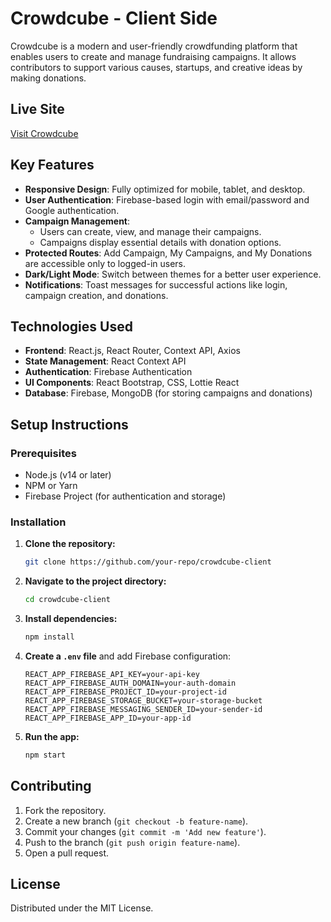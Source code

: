 # Crowdcube - Client Side

Crowdcube is a modern and user-friendly crowdfunding platform that enables users to create and manage fundraising campaigns. It allows contributors to support various causes, startups, and creative ideas by making donations.

## Live Site
[Visit Crowdcube](https://crowd-funding-b2152.web.app/)

## Key Features

- **Responsive Design**: Fully optimized for mobile, tablet, and desktop.
- **User Authentication**: Firebase-based login with email/password and Google authentication.
- **Campaign Management**:
  - Users can create, view, and manage their campaigns.
  - Campaigns display essential details with donation options.
- **Protected Routes**: Add Campaign, My Campaigns, and My Donations are accessible only to logged-in users.
- **Dark/Light Mode**: Switch between themes for a better user experience.
- **Notifications**: Toast messages for successful actions like login, campaign creation, and donations.

## Technologies Used

- **Frontend**: React.js, React Router, Context API, Axios
- **State Management**: React Context API
- **Authentication**: Firebase Authentication
- **UI Components**: React Bootstrap, CSS, Lottie React
- **Database**: Firebase, MongoDB (for storing campaigns and donations)

## Setup Instructions

### Prerequisites
- Node.js (v14 or later)
- NPM or Yarn
- Firebase Project (for authentication and storage)

### Installation

1. **Clone the repository:**
   ```sh
   git clone https://github.com/your-repo/crowdcube-client
   ```
2. **Navigate to the project directory:**
   ```sh
   cd crowdcube-client
   ```
3. **Install dependencies:**
   ```sh
   npm install
   ```
4. **Create a `.env` file** and add Firebase configuration:
   ```env
   REACT_APP_FIREBASE_API_KEY=your-api-key
   REACT_APP_FIREBASE_AUTH_DOMAIN=your-auth-domain
   REACT_APP_FIREBASE_PROJECT_ID=your-project-id
   REACT_APP_FIREBASE_STORAGE_BUCKET=your-storage-bucket
   REACT_APP_FIREBASE_MESSAGING_SENDER_ID=your-sender-id
   REACT_APP_FIREBASE_APP_ID=your-app-id
   ```
5. **Run the app:**
   ```sh
   npm start
   ```

## Contributing

1. Fork the repository.
2. Create a new branch (`git checkout -b feature-name`).
3. Commit your changes (`git commit -m 'Add new feature'`).
4. Push to the branch (`git push origin feature-name`).
5. Open a pull request.

## License
Distributed under the MIT License.

